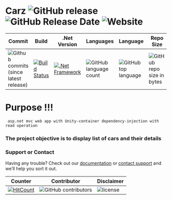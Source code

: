 # Carz ![GitHub release](https://img.shields.io/github/release/ajeetx/Carz.svg?style=for-the-badge) ![GitHub Release Date](https://img.shields.io/github/release-date/ajeetx/Carz.svg?style=plastic) ![Website](https://img.shields.io/website-ONLINE-OFFLINE-green-red/http/ajeetx.github.io/Carz.svg?label=Carz-website&style=plastic)

| Commit | Build | .Net Version | Languages | Language | Repo Size  |
| ---     | ---   | ---    | ---      | ---      | ---        | 
| ![Github commits (since latest release)](https://img.shields.io/github/commits-since/ajeetx/carz/latest.svg) | [![Build Status](https://travis-ci.org/AJEETX/Carz.png?branch=master&style=for-the-badge)](https://travis-ci.org/AJEETX/Carz) | [![.Net Framework](https://img.shields.io/badge/DotNet-4.5.2-blue.svg?style=plastic)](https://www.microsoft.com/en-au/download/details.aspx?id=42642) | ![GitHub language count](https://img.shields.io/github/languages/count/ajeetx/Carz.svg?style=plastic) | ![GitHub top language](https://img.shields.io/github/languages/top/ajeetx/Carz.svg) |![GitHub repo size in bytes](https://img.shields.io/github/repo-size/ajeetx/Carz.svg)

# Purpose !!!

```
 asp.net mvc web app with Unity-container dependency-injection with read operation
```

### The project objective is to display list of cars and their details 

### Support or Contact

Having any trouble? Check out our [documentation](https://github.com/AJEETX/Carz/blob/master/README.md) or [contact support](mailto:ajeetkumar@email.com) and we’ll help you sort it out.

|  Counter   | Contributor | Disclaimer
| ---        | ---         | --- |
|[ ![HitCount](http://hits.dwyl.io/ajeetx/Carz/projects/1.svg)](http://hits.dwyl.io/ajeetx/Carz/projects/1) | ![GitHub contributors](https://img.shields.io/github/contributors/ajeetx/Carz.svg?style=plastic)|![license](https://img.shields.io/github/license/ajeetx/Carz.svg?style=plastic)
